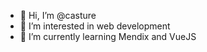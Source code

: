 - 👋 Hi, I’m @casture
- 👀 I’m interested in web development
- 🌱 I’m currently learning Mendix and VueJS
